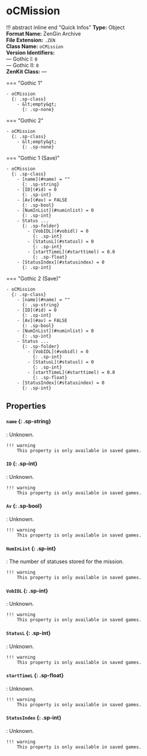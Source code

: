 # oCMission

!!! abstract inline end "Quick Infos"
    **Type:** Object<br/>
    **Format Name:** ZenGin Archive<br/>
    **File Extension:** `.ZEN`<br/>
    **Class Name:** `oCMission`<br/>
    **Version Identifiers:**<br />
    — Gothic I: `0`<br/>
    — Gothic II: `0`<br/>
    **ZenKit Class:** *—*

=== "Gothic 1"

    - oCMission
      {: .sp-class}
        - &lt;empty&gt;
          {: .sp-none}

=== "Gothic 2"

    - oCMission
      {: .sp-class}
        - &lt;empty&gt;
          {: .sp-none}

=== "Gothic 1 (Save)"

    - oCMission
      {: .sp-class}
        - [name](#name) = ""
          {: .sp-string}
        - [ID](#id) = 0
          {: .sp-int}
        - [Av](#av) = FALSE
          {: .sp-bool}
        - [NumInList](#numinlist) = 0
          {: .sp-int}
        - Status ...
          {: .sp-folder}
            - [VobIDL](#vobidl) = 0
              {: .sp-int}
            - [StatusL](#statusl) = 0
              {: .sp-int}
            - [startTimeL](#starttimel) = 0.0
              {: .sp-float}
        - [StatusIndex](#statusindex) = 0
          {: .sp-int}

=== "Gothic 2 (Save)"

    - oCMission
      {: .sp-class}
        - [name](#name) = ""
          {: .sp-string}
        - [ID](#id) = 0
          {: .sp-int}
        - [Av](#av) = FALSE
          {: .sp-bool}
        - [NumInList](#numinlist) = 0
          {: .sp-int}
        - Status ...
          {: .sp-folder}
            - [VobIDL](#vobidl) = 0
              {: .sp-int}
            - [StatusL](#statusl) = 0
              {: .sp-int}
            - [startTimeL](#starttimel) = 0.0
              {: .sp-float}
        - [StatusIndex](#statusindex) = 0
          {: .sp-int}

## Properties

#### `name` {: .sp-string}

:   Unknown.

    !!! warning
        This property is only available in saved games.

#### `ID` {: .sp-int}

:   Unknown.

    !!! warning
        This property is only available in saved games.


#### `Av` {: .sp-bool}

:   Unknown.

    !!! warning
        This property is only available in saved games.

#### `NumInList` {: .sp-int}

:   The number of statuses stored for the mission.

    !!! warning
        This property is only available in saved games.

#### `VobIDL` {: .sp-int}

:   Unknown.

    !!! warning
        This property is only available in saved games.

#### `StatusL` {: .sp-int}

:   Unknown.

    !!! warning
        This property is only available in saved games.

#### `startTimeL` {: .sp-float}

:   Unknown.

    !!! warning
        This property is only available in saved games.

#### `StatusIndex` {: .sp-int}

:   Unknown.

    !!! warning
        This property is only available in saved games.
